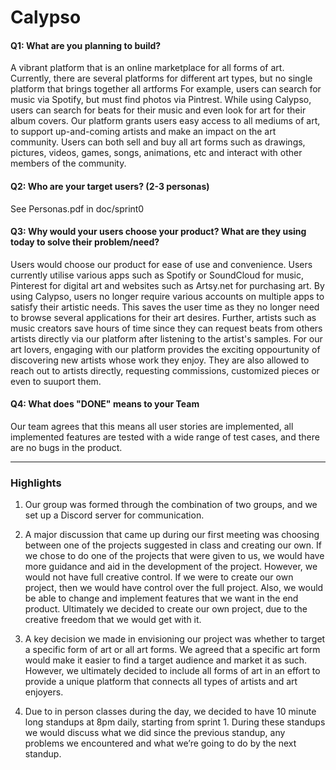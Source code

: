 # Calypso

#### Q1: What are you planning to build?
A vibrant platform that is an online marketplace for all forms of art. Currently, there are several platforms for different art types, but no single platform that brings together all artforms For example, users can search for music via Spotify, but must find photos via Pintrest. While using Calypso, users can search for beats for their music and even look for art for their album covers. Our platform grants users easy access to all mediums of art, to support up-and-coming artists and make an impact on the art community. Users can both sell and buy all art forms such as drawings, pictures, videos, games, songs, animations, etc and interact with other members of the community. 


#### Q2: Who are your target users? (2-3 personas)
See Personas.pdf in doc/sprint0

#### Q3: Why would your users choose your product? What are they using today to solve their problem/need?

Users would choose our product for ease of use and convenience. Users currently utilise various apps such as Spotify or SoundCloud for music, Pinterest for digital art and websites such as Artsy.net for purchasing art. By using Calypso, users no longer require various accounts on multiple apps to satisfy their artistic needs. This saves the user time as they no longer need to browse several applications for their art desires. Further, artists such as music creators save hours of time since they can request beats from others artists directly via our platform after listening to the artist's samples. For our art lovers, engaging with our platform provides the exciting oppourtunity of discovering new artists whose work they enjoy. They are also allowed to reach out to artists directly, requesting commissions, customized pieces or even to suuport them. 


#### Q4: What does "DONE" means to your Team 
Our team agrees that this means all user stories are implemented, all implemented features are tested with a wide range of test cases, and there are no bugs in the product. 

----



### Highlights

1. Our group was formed through the combination of two groups, and we set up a Discord server for communication. 

2. A major discussion that came up during our first meeting was choosing between one of the projects suggested in class and creating our own. If we chose to do one of the projects that were given to us, we would have more guidance and aid in the development of the project. However, we would not have full creative control. If we were to create our own project, then we would have control over the full project. Also, we would be able to change and implement features that we want in the end product. Ultimately we decided to create our own project, due to the creative freedom that we would get with it. 

3. A key decision we made in envisioning our project was whether to target a specific form of art or all art forms. We agreed that a specific art form would make it easier to find a target audience and market it as such. However, we ultimately decided to include all forms of art in an effort to provide a unique platform that connects all types of artists and art enjoyers.

4. Due to in person classes during the day, we decided to have 10 minute long standups at 8pm daily, starting from sprint 1. During these standups we would discuss what we did since the previous standup, any problems we encountered and what we’re going to do by the next standup. 
